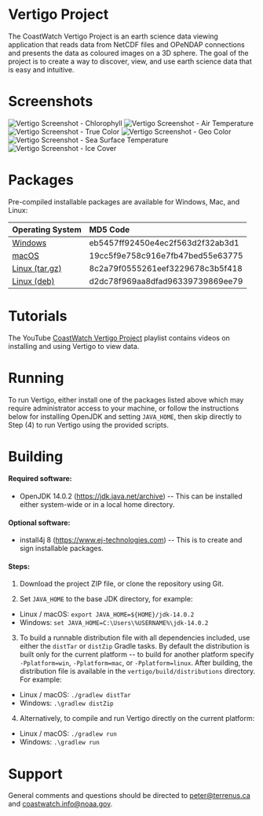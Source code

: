 # Vertigo Project

The CoastWatch Vertigo Project is an earth science data viewing application that reads
data from NetCDF files and OPeNDAP connections and presents the data as coloured 
images on a 3D sphere.  The goal of the project is to create a way to discover, view, 
and use earth science data that is easy and intuitive.

# Screenshots

![Vertigo Screenshot - Chlorophyll](http://terrenus.ca/download/vertigo/0.6/screenshot_01.png)
![Vertigo Screenshot - Air Temperature](http://terrenus.ca/download/vertigo/0.6/screenshot_02.png)
![Vertigo Screenshot - True Color](http://terrenus.ca/download/vertigo/0.6/screenshot_03.png)
![Vertigo Screenshot - Geo Color](http://terrenus.ca/download/vertigo/0.6/screenshot_04.png)
![Vertigo Screenshot - Sea Surface Temperature](http://terrenus.ca/download/vertigo/0.6/screenshot_05.png)
![Vertigo Screenshot - Ice Cover](http://terrenus.ca/download/vertigo/0.6/screenshot_06.png)

# Packages

Pre-compiled installable packages are available for Windows, Mac, and Linux:

| Operating System | MD5 Code |
| :--- | :--- |
| [Windows](http://terrenus.ca/download/vertigo/0.6/vertigo_windows-x64_0_6.exe) | eb5457ff92450e4ec2f563d2f32ab3d1 |
| [macOS](http://terrenus.ca/download/vertigo/0.6/vertigo_macos_0_6.dmg) | 19cc5f9e758c916e7fb47bed55e63775 |
| [Linux (tar.gz)](http://terrenus.ca/download/vertigo/0.6/vertigo_linux_0_6.tar.gz) | 8c2a79f0555261eef3229678c3b5f418 |
| [Linux (deb)](http://terrenus.ca/download/vertigo/0.6/vertigo_linux_0_6.deb) | d2dc78f969aa8dfad96339739869ee79 |

# Tutorials

The YouTube [CoastWatch Vertigo Project](https://www.youtube.com/watch?v=2s9bBA925jM&list=PL_-bsOLKMYJxlOTJn6E_EUvjBJtSwzYir&index=1) playlist contains videos 
on installing and using Vertigo to view data.

# Running

To run Vertigo, either install one of the packages listed above which may require
administrator access to your machine, or follow the instructions below for installing OpenJDK and setting `JAVA_HOME`, then skip directly to Step (4) to run Vertigo using the provided scripts.  

# Building

#### Required software:

* OpenJDK 14.0.2 (https://jdk.java.net/archive) -- This can be installed either system-wide
or in a local home directory.

#### Optional software:

* install4j 8 (https://www.ej-technologies.com) -- This is to create and sign installable 
packages.

#### Steps:

1) Download the project ZIP file, or clone the repository using Git.

2) Set `JAVA_HOME` to the base JDK directory, for example:
- Linux / macOS: `export JAVA_HOME=${HOME}/jdk-14.0.2`
- Windows: `set JAVA_HOME=C:\Users\%USERNAME%\jdk-14.0.2`

3) To build a runnable distribution file with all dependencies included, use either the 
`distTar` or `distZip` Gradle tasks.  By default the distribution is built only for the 
current platform -- to build for another platform specify 
`-Pplatform=win`, `-Pplatform=mac`, or `-Pplatform=linux`.  After building, the 
distribution file is available in the `vertigo/build/distributions` directory.  For 
example:
  - Linux / macOS: `./gradlew distTar`
  - Windows: `.\gradlew distZip`

4) Alternatively, to compile and run Vertigo directly on the current platform:
- Linux / macOS: `./gradlew run`
- Windows: `.\gradlew run`

# Support

General comments and questions should be directed to peter@terrenus.ca and 
coastwatch.info@noaa.gov.
